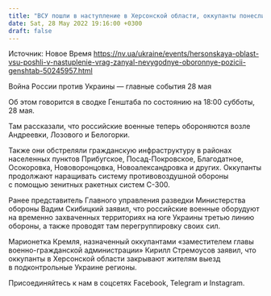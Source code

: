 ```yaml
---
title: "ВСУ пошли в наступление в Херсонской области, оккупанты понесли потери и обороняются на невыгодных рубежах — Генштаб"
date: Sat, 28 May 2022 19:16:00 +0300
draft: false
---
```

Источник: Новое Время https://nv.ua/ukraine/events/hersonskaya-oblast-vsu-poshli-v-nastuplenie-vrag-zanyal-nevygodnye-oboronnye-pozicii-genshtab-50245957.html


Война России против Украины — главные события 28 мая

Об этом говорится в сводке Генштаба по состоянию на 18:00 субботы, 28 мая.

Там рассказали, что российские военные теперь обороняются возле Андреевки, Лозового и Белогорки.

Также они обстреляли гражданскую инфраструктуру в районах населенных пунктов Прибугское, Посад-Покровское, Благодатное, Осокоровка, Нововоронцовка, Новоалександровка и других. Оккупанты продолжают наращивать систему противовоздушной обороны с помощью зенитных ракетных систем С-300.

Ранее представитель Главного управления разведки Министерства обороны Вадим Скибицкий заявил, что российские военные оборудуют на временно захваченных территориях на юге Украины третью линию обороны, а также проводят там перегруппировку своих сил.

Марионетка Кремля, назначенный оккупантами «заместителем главы военно-гражданской администрации» Кирилл Стремоусов заявил, что оккупанты в Херсонской области закрывают жителям выезд в подконтрольные Украине регионы.

Присоединяйтесь к нам в соцсетях Facebook, Telegram и Instagram.
